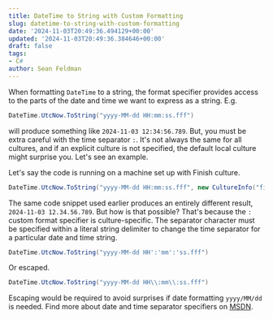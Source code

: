 ```yaml
---
title: DateTime to String with Custom Formatting
slug: datetime-to-string-with-custom-formatting
date: '2024-11-03T20:49:36.494129+00:00'
updated: '2024-11-03T20:49:36.384646+00:00'
draft: false
tags:
- C#
author: Sean Feldman
---
```

When formatting `DateTime` to a string, the format specifier provides access to the parts of the date and time we want to express as a string. E.g. 
```csharp
DateTime.UtcNow.ToString("yyyy-MM-dd HH:mm:ss.fff")
```
will produce something like `2024-11-03 12:34:56.789`. But, you must be extra careful with the time separator `:`. It's not always the same for all cultures, and if an explicit culture is not specified, the default local culture might surprise you. Let's see an example.

Let's say the code is running on a machine set up with Finish culture. 

```csharp
DateTime.UtcNow.ToString("yyyy-MM-dd HH:mm:ss.fff", new CultureInfo("fi-FI")).Dump();
```
The same code snippet used earlier produces an entirely different result, `2024-11-03 12.34.56.789`. But how is that possible? That's because the `:` custom format specifier is culture-specific. The separator character must be specified within a literal string delimiter to change the time separator for a particular date and time string. 

```csharp
DateTime.UtcNow.ToString("yyyy-MM-dd HH':'mm':'ss.fff")
```
 Or escaped. 

```csharp
DateTime.UtcNow.ToString("yyyy-MM-dd HH\\:mm\\:ss.fff")
```
Escaping would be required to avoid surprises if date formatting `yyyy/MM/dd` is needed. Find more about date and time separator specifiers on [MSDN][1].

[1]: https://learn.microsoft.com/en-us/dotnet/standard/base-types/custom-date-and-time-format-strings#date-and-time-separator-specifiers
